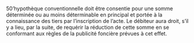 50’hypothèque conventionnelle doit être consentie pour une somme déterminée ou
au moins déterminable en principal et portée à la connaissance des tiers par l’inscription de
l’acte. Le débiteur aura droit, s’il y a lieu, par la suite, de requérir la réduction de cette somme
en se conformant aux règles de la publicité foncière prévues à cet effet.